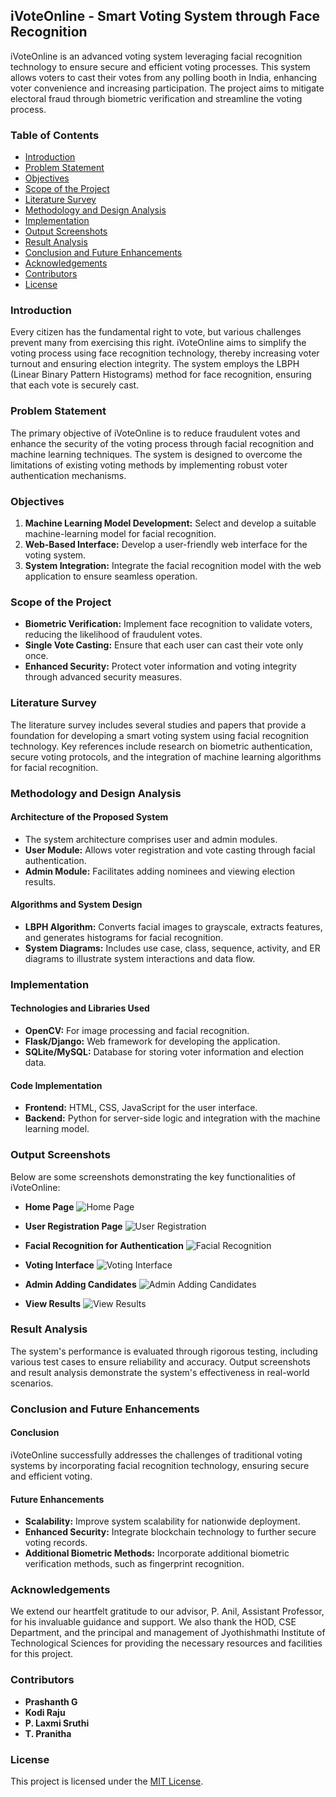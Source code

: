 ## iVoteOnline - Smart Voting System through Face Recognition

iVoteOnline is an advanced voting system leveraging facial recognition technology to ensure secure and efficient voting processes. This system allows voters to cast their votes from any polling booth in India, enhancing voter convenience and increasing participation. The project aims to mitigate electoral fraud through biometric verification and streamline the voting process.

### Table of Contents

- [Introduction](#introduction)
- [Problem Statement](#problem-statement)
- [Objectives](#objectives)
- [Scope of the Project](#scope-of-the-project)
- [Literature Survey](#literature-survey)
- [Methodology and Design Analysis](#methodology-and-design-analysis)
- [Implementation](#implementation)
- [Output Screenshots](#output-screenshots)
- [Result Analysis](#result-analysis)
- [Conclusion and Future Enhancements](#conclusion-and-future-enhancements)
- [Acknowledgements](#acknowledgements)
- [Contributors](#contributors)
- [License](#license)

### Introduction

Every citizen has the fundamental right to vote, but various challenges prevent many from exercising this right. iVoteOnline aims to simplify the voting process using face recognition technology, thereby increasing voter turnout and ensuring election integrity. The system employs the LBPH (Linear Binary Pattern Histograms) method for face recognition, ensuring that each vote is securely cast.

### Problem Statement

The primary objective of iVoteOnline is to reduce fraudulent votes and enhance the security of the voting process through facial recognition and machine learning techniques. The system is designed to overcome the limitations of existing voting methods by implementing robust voter authentication mechanisms.

### Objectives

1. **Machine Learning Model Development:** Select and develop a suitable machine-learning model for facial recognition.
2. **Web-Based Interface:** Develop a user-friendly web interface for the voting system.
3. **System Integration:** Integrate the facial recognition model with the web application to ensure seamless operation.

### Scope of the Project

- **Biometric Verification:** Implement face recognition to validate voters, reducing the likelihood of fraudulent votes.
- **Single Vote Casting:** Ensure that each user can cast their vote only once.
- **Enhanced Security:** Protect voter information and voting integrity through advanced security measures.

### Literature Survey

The literature survey includes several studies and papers that provide a foundation for developing a smart voting system using facial recognition technology. Key references include research on biometric authentication, secure voting protocols, and the integration of machine learning algorithms for facial recognition.

### Methodology and Design Analysis

#### Architecture of the Proposed System
- The system architecture comprises user and admin modules.
- **User Module:** Allows voter registration and vote casting through facial authentication.
- **Admin Module:** Facilitates adding nominees and viewing election results.

#### Algorithms and System Design
- **LBPH Algorithm:** Converts facial images to grayscale, extracts features, and generates histograms for facial recognition.
- **System Diagrams:** Includes use case, class, sequence, activity, and ER diagrams to illustrate system interactions and data flow.

### Implementation

#### Technologies and Libraries Used
- **OpenCV:** For image processing and facial recognition.
- **Flask/Django:** Web framework for developing the application.
- **SQLite/MySQL:** Database for storing voter information and election data.

#### Code Implementation
- **Frontend:** HTML, CSS, JavaScript for the user interface.
- **Backend:** Python for server-side logic and integration with the machine learning model.

### Output Screenshots

Below are some screenshots demonstrating the key functionalities of iVoteOnline:

- **Home Page**
  ![Home Page](Screenshots/1%20Home%20Page.png) 
  
- **User Registration Page**
  ![User Registration](Screenshots/3%20Registration%20page.png)

- **Facial Recognition for Authentication**
  ![Facial Recognition](Screenshots/4%20Face%20Recognition%20page.png)

- **Voting Interface**
  ![Voting Interface](Screenshots/10%20user%20dashboard.png)

- **Admin Adding Candidates**
  ![Admin Adding Candidates](Screenshots/8%20Adding%20candidates%20and%20electoralroll.png)

- **View Results**
  ![View Results](Screenshots/14%20View%20result.png)



### Result Analysis

The system's performance is evaluated through rigorous testing, including various test cases to ensure reliability and accuracy. Output screenshots and result analysis demonstrate the system's effectiveness in real-world scenarios.

### Conclusion and Future Enhancements

#### Conclusion
iVoteOnline successfully addresses the challenges of traditional voting systems by incorporating facial recognition technology, ensuring secure and efficient voting.

#### Future Enhancements
- **Scalability:** Improve system scalability for nationwide deployment.
- **Enhanced Security:** Integrate blockchain technology to further secure voting records.
- **Additional Biometric Methods:** Incorporate additional biometric verification methods, such as fingerprint recognition.

### Acknowledgements

We extend our heartfelt gratitude to our advisor, P. Anil, Assistant Professor, for his invaluable guidance and support. We also thank the HOD, CSE Department, and the principal and management of Jyothishmathi Institute of Technological Sciences for providing the necessary resources and facilities for this project.

### Contributors

- **Prashanth G** 
- **Kodi Raju** 
- **P. Laxmi Sruthi** 
- **T. Pranitha** 

### License

This project is licensed under the [MIT License](LICENSE).
